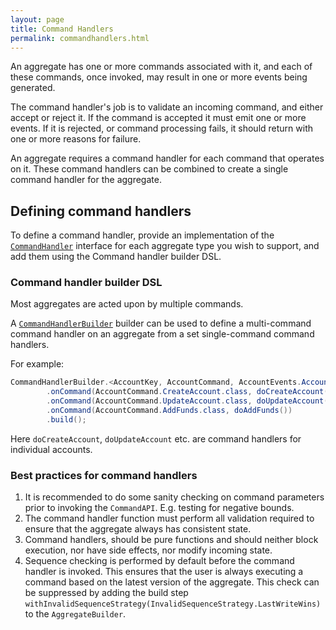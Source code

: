 ```yaml
---
layout: page
title: Command Handlers
permalink: commandhandlers.html
---
```


An aggregate has one or more commands associated with it, and each of these commands, once invoked, may result in one or more events being generated.

The command handler's job is to validate an incoming command, and either accept or reject it. If the command is accepted it must emit one or 
more events. If it is rejected, or command processing fails, it should return with one or more reasons for failure.

An aggregate requires a command handler for each command that operates on it. These command handlers can be combined to create a single command handler for the aggregate.

## Defining command handlers

To define a command handler, provide an implementation of the [`CommandHandler`](/apidocs/io/simplesource/api/CommandHandler.html)
interface for each aggregate type you wish to support, and add them using the Command handler builder DSL.

### Command handler builder DSL

Most aggregates are acted upon by multiple commands. 

A [`CommandHandlerBuilder`](/apidocs/io/simplesource/dsl/CommandHandlerBuilder.html)
builder can be used to define a multi-command command handler on an aggregate from a set single-command command handlers.

For example:

```java
CommandHandlerBuilder.<AccountKey, AccountCommand, AccountEvents.AccountEvent, Optional<Account>>newBuilder()
        .onCommand(AccountCommand.CreateAccount.class, doCreateAccount())
        .onCommand(AccountCommand.UpdateAccount.class, doUpdateAccount())
        .onCommand(AccountCommand.AddFunds.class, doAddFunds())
        .build();
```

Here `doCreateAccount`, `doUpdateAccount` etc. are command handlers for individual accounts.


### Best practices for command handlers

1. It is recommended to do some sanity checking on command parameters prior to invoking the `CommandAPI`. E.g. testing for negative bounds.
1. The command handler function must perform all validation required to ensure that the aggregate always has consistent state.
1. Command handlers, should be pure functions and should neither block execution, nor have side effects, nor modify incoming state.
1. Sequence checking is performed by default before the command handler is invoked. This ensures that the user is always executing a command 
based on the latest version of the aggregate. This check can be suppressed by adding the build step `withInvalidSequenceStrategy(InvalidSequenceStrategy.LastWriteWins)` to the `AggregateBuilder`.